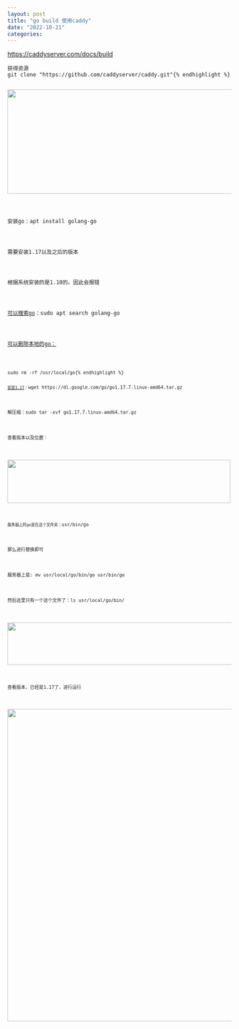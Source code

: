```yaml
---
layout: post
title: "go build 使用caddy"
date: "2022-10-21"
categories: 
---
```

<p><a href="https://caddyserver.com/docs/build">https://caddyserver.com/docs/build</a></p>

<pre>
<code class="cmd bash">获得资源
git clone &quot;https://github.com/caddyserver/caddy.git&quot;{% endhighlight %}

<p><img height="234" src="/uploads/ckeditor/pictures/598/image-20221021104834-2.png" width="826" /></p>

<p>安装go：apt install golang-go</p>

<p>需要安装1.17以及之后的版本</p>

<p>根据系统安装的是1.10的。因此会报错</p>

<p><a href="https://www.cyberciti.biz/faq/how-to-install-gol-ang-on-ubuntu-linux/">可以搜索go</a>：sudo apt search golang-go</p>

<p><a href="https://gist.github.com/nikhita/432436d570b89cab172dcf2894465753">可以删除本地的go：</a></p>

<pre>
<code>sudo rm -rf /usr/local/go{% endhighlight %}

<p><code><a href="https://tecadmin.net/install-go-on-ubuntu/">安装1.17</a>：</code>wget https://dl.google.com/go/go1.17.7.linux-amd64.tar.gz</p>

<p>解压缩：sudo tar -xvf go1.17.7.linux-amd64.tar.gz</p>

<p>查看版本以及位置：</p>

<p><img height="97" src="/uploads/ckeditor/pictures/600/image-20221021111321-2.png" width="501" /></p>

<p><code>服务器上的go是在这个文件夹：</code>usr/bin/go</p>

<p>那么进行替换即可</p>

<p>服务器上是:&nbsp;mv usr/local/go/bin/go usr/bin/go</p>

<p>然后这里只有一个这个文件了：ls usr/local/go/bin/</p>

<p><img height="95" src="/uploads/ckeditor/pictures/601/image-20221021111407-3.png" width="737" /></p>

<p>查看版本，已经是1.17了，进行运行</p>

<p><img height="701" src="/uploads/ckeditor/pictures/599/image-20221021110932-1.png" width="941" /></p>

